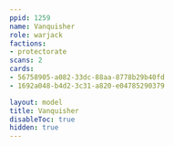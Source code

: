 ```yaml
---
ppid: 1259
name: Vanquisher
role: warjack
factions:
- protectorate
scans: 2
cards:
- 56758905-a082-33dc-88aa-8778b29b40fd
- 1692a048-b4d2-3c31-a820-e04785290379

layout: model
title: Vanquisher
disableToc: true
hidden: true
---
```


